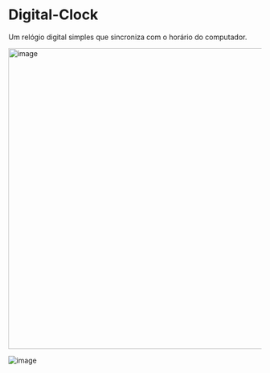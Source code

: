 # Digital-Clock

Um relógio digital simples que sincroniza com o horário do computador.

<img width="600" alt="image" src="https://user-images.githubusercontent.com/106192001/185508295-a711719d-26fc-4722-9288-27fa5ccfd83b.png">

![image](https://user-images.githubusercontent.com/106192001/185527083-2290b83d-98d9-417a-8ee8-c85441a7fe5b.png)
